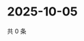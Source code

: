 # 2025-10-05

共 0 条

<!-- BEGIN ZHIHUVIDEO -->
<!-- 最后更新时间 Sun Oct 05 2025 12:12:42 GMT+0800 (China Standard Time) -->

<!-- END ZHIHUVIDEO -->
